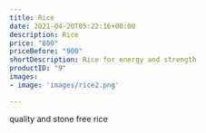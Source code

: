 ```yaml
---
title: Rice
date: 2021-04-20T05:22:16+00:00
description: Rice
price: "800"
priceBefore: "900"
shortDescription: Rice for energy and strength
productID: "9"
images:
- image: 'images/rice2.png'

---
```

quality and stone free rice